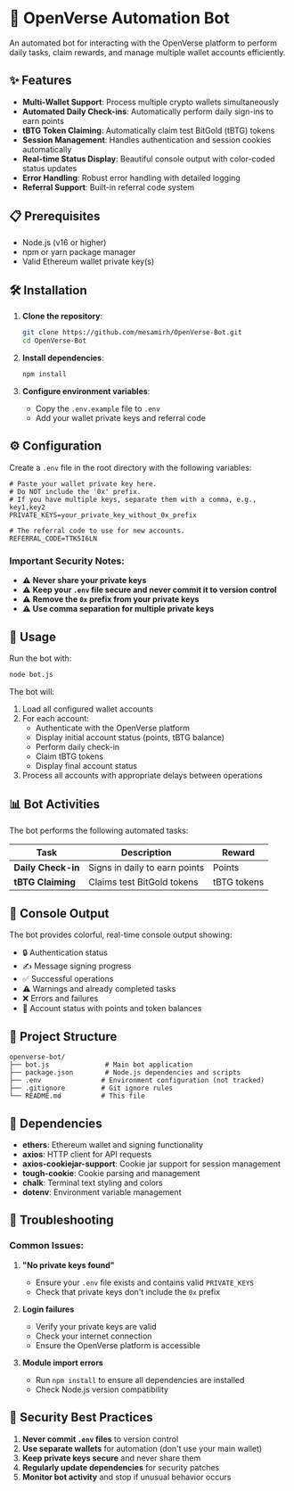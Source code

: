 # 🚀 OpenVerse Automation Bot

An automated bot for interacting with the OpenVerse platform to perform daily tasks, claim rewards, and manage multiple wallet accounts efficiently.

## ✨ Features

- **Multi-Wallet Support**: Process multiple crypto wallets simultaneously
- **Automated Daily Check-ins**: Automatically perform daily sign-ins to earn points
- **tBTG Token Claiming**: Automatically claim test BitGold (tBTG) tokens
- **Session Management**: Handles authentication and session cookies automatically
- **Real-time Status Display**: Beautiful console output with color-coded status updates
- **Error Handling**: Robust error handling with detailed logging
- **Referral Support**: Built-in referral code system

## 📋 Prerequisites

- Node.js (v16 or higher)
- npm or yarn package manager
- Valid Ethereum wallet private key(s)

## 🛠️ Installation

1. **Clone the repository**:

   ```bash
   git clone https://github.com/mesamirh/OpenVerse-Bot.git
   cd OpenVerse-Bot
   ```

2. **Install dependencies**:

   ```bash
   npm install
   ```

3. **Configure environment variables**:
   - Copy the `.env.example` file to `.env`
   - Add your wallet private keys and referral code

## ⚙️ Configuration

Create a `.env` file in the root directory with the following variables:

```env
# Paste your wallet private key here.
# Do NOT include the '0x' prefix.
# If you have multiple keys, separate them with a comma, e.g., key1,key2
PRIVATE_KEYS=your_private_key_without_0x_prefix

# The referral code to use for new accounts.
REFERRAL_CODE=TTK5I6LN
```

### Important Security Notes:

- ⚠️ **Never share your private keys**
- ⚠️ **Keep your `.env` file secure and never commit it to version control**
- ⚠️ **Remove the `0x` prefix from your private keys**
- ⚠️ **Use comma separation for multiple private keys**

## 🚀 Usage

Run the bot with:

```bash
node bot.js
```

The bot will:

1. Load all configured wallet accounts
2. For each account:
   - Authenticate with the OpenVerse platform
   - Display initial account status (points, tBTG balance)
   - Perform daily check-in
   - Claim tBTG tokens
   - Display final account status
3. Process all accounts with appropriate delays between operations

## 📊 Bot Activities

The bot performs the following automated tasks:

| Task               | Description                   | Reward      |
| ------------------ | ----------------------------- | ----------- |
| **Daily Check-in** | Signs in daily to earn points | Points      |
| **tBTG Claiming**  | Claims test BitGold tokens    | tBTG tokens |

## 🎨 Console Output

The bot provides colorful, real-time console output showing:

- 🔒 Authentication status
- ✍️ Message signing progress
- ✅ Successful operations
- ⚠️ Warnings and already completed tasks
- ❌ Errors and failures
- 👤 Account status with points and token balances

## 📁 Project Structure

```
openverse-bot/
├── bot.js              # Main bot application
├── package.json        # Node.js dependencies and scripts
├── .env               # Environment configuration (not tracked)
├── .gitignore         # Git ignore rules
└── README.md          # This file
```

## 🔧 Dependencies

- **ethers**: Ethereum wallet and signing functionality
- **axios**: HTTP client for API requests
- **axios-cookiejar-support**: Cookie jar support for session management
- **tough-cookie**: Cookie parsing and management
- **chalk**: Terminal text styling and colors
- **dotenv**: Environment variable management

## 🐛 Troubleshooting

### Common Issues:

1. **"No private keys found"**

   - Ensure your `.env` file exists and contains valid `PRIVATE_KEYS`
   - Check that private keys don't include the `0x` prefix

2. **Login failures**

   - Verify your private keys are valid
   - Check your internet connection
   - Ensure the OpenVerse platform is accessible

3. **Module import errors**
   - Run `npm install` to ensure all dependencies are installed
   - Check Node.js version compatibility

## 🔐 Security Best Practices

1. **Never commit `.env` files** to version control
2. **Use separate wallets** for automation (don't use your main wallet)
3. **Keep private keys secure** and never share them
4. **Regularly update dependencies** for security patches
5. **Monitor bot activity** and stop if unusual behavior occurs
